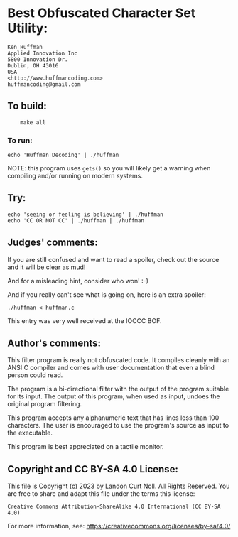 # Best Obfuscated Character Set Utility:

    Ken Huffman
    Applied Innovation Inc
    5800 Innovation Dr.
    Dublin, OH 43016
    USA
    <http://www.huffmancoding.com>
    huffmancoding@gmail.com

## To build:

        make all

### To run:


	echo 'Huffman Decoding' | ./huffman

NOTE: this program uses `gets()` so you will likely get a warning when compiling
and/or running on modern systems.

## Try: 

	echo 'seeing or feeling is believing' | ./huffman
	echo 'CC OR NOT CC' | ./huffman | ./huffman


## Judges' comments:

If you are still confused and want to read a spoiler, check out
the source and it will be clear as mud!

And for a misleading hint, consider who won!  :-)

And if you really can't see what is going on, here is an extra spoiler:

	./huffman < huffman.c

This entry was very well received at the IOCCC BOF.

## Author's comments:

This filter program is really not obfuscated code.  It compiles cleanly
with an ANSI C compiler and comes with user documentation that even a
blind person could read.

The program is a bi-directional filter with the output of the program 
suitable for its input.  The output of this program, when used as input,
undoes the original program filtering.

This program accepts any alphanumeric text that has lines less than 100
characters.  The user is encouraged to use the program's source as input
to the executable.

This program is best appreciated on a tactile monitor.

## Copyright and CC BY-SA 4.0 License:

This file is Copyright (c) 2023 by Landon Curt Noll.  All Rights Reserved.
You are free to share and adapt this file under the terms this license:

    Creative Commons Attribution-ShareAlike 4.0 International (CC BY-SA 4.0)

For more information, see: https://creativecommons.org/licenses/by-sa/4.0/
